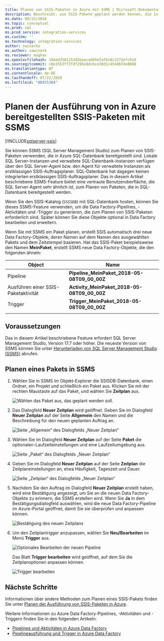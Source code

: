 ```yaml
---
title: Planen von SSIS-Paketen in Azure mit SSMS | Microsoft-Dokumentation
description: Beschreibt, wie SSIS-Pakete geplant werden können, die in Azure SQL-Datenbank bereitgestellt werden sollen, indem in SQL Server Management Studio (SSMS) der Befehl „Zeitplan“ verwendet wird.
ms.date: 09/23/2018
ms.topic: conceptual
ms.prod: sql
ms.prod_service: integration-services
ms.custom: ''
ms.technology: integration-services
author: swinarko
ms.author: sawinark
ms.reviewer: maghan
ms.openlocfilehash: 194ad3581252d5baaca6d5bfaf4c8c2272efc610
ms.sourcegitcommit: c8e1553ff3fdf295e8dc6ce30d1c454d6fde8088
ms.translationtype: HT
ms.contentlocale: de-DE
ms.lasthandoff: 07/22/2020
ms.locfileid: "86915304"
---
```

# <a name="schedule-the-execution-of-ssis-packages-deployed-in-azure-with-sql-server-management-studio-ssms"></a>Planen der Ausführung von in Azure bereitgestellten SSIS-Paketen mit SSMS

[!INCLUDE[sqlserver-ssis](../../includes/applies-to-version/sqlserver-ssis.md)]



Sie können SSMS (SQL Server Management Studio) zum Planen von SSIS-Paketen verwenden, die in Azure SQL-Datenbank bereitgestellt sind. Lokale SQL Server-Instanzen und verwaltete SQL-Datenbank-Instanzen verfügen über den SQL Server-Agent bzw. den Agent für verwaltete Instanzen als erstklassigen SSIS-Auftragsplaner. SQL-Datenbank hat dagegen keinen integrierten erstklassigen SSIS-Auftragsplaner. Das in diesem Artikel beschriebene SSMS-Feature bietet eine vertraute Benutzeroberfläche, die SQL Server-Agent sehr ähnlich ist, zum Planen von Paketen, die in SQL-Datenbank bereitgestellt werden.

Wenn Sie den SSIS-Katalog (`SSISDB`) mit SQL-Datenbank hosten, können Sie dieses SSMS-Feature verwenden, um die Data Factory-Pipelines, -Aktivitäten und -Trigger zu generieren, die zum Planen von SSIS-Paketen erforderlich sind. Später können Sie diese Objekte optional in Data Factory bearbeiten und erweitern.

Wenn Sie mit SSMS ein Paket planen, erstellt SSIS automatisch drei neue Data Factory-Objekte, deren Namen auf dem Namen des ausgewählten Pakets und dem Zeitstempel basieren. Hat das SSIS-Paket beispielsweise den Namen **MeinPaket**, erstellt SSMS neue Data Factory-Objekte, die den folgenden ähneln:

| Object | Name |
|---|---|
| Pipeline | **Pipeline_MeinPaket_2018-05-08T09_00_00Z** |
| Ausführen einer SSIS-Paketaktivität | **Activity_MeinPaket_2018-05-08T09_00_00Z** |
| Trigger | **Trigger_MeinPaket_2018-05-08T09_00_00Z** |
|||

## <a name="prerequisites"></a>Voraussetzungen

Das in diesem Artikel beschriebene Feature erfordert SQL Server Management Studio, Version 17.7 oder höher. Die neueste Version von SSMS können Sie unter [Herunterladen von SQL Server Management Studio (SSMS)](../../ssms/download-sql-server-management-studio-ssms.md) abrufen.

## <a name="schedule-a-package-in-ssms"></a>Planen eines Pakets in SSMS

1. Wählen Sie in SSMS im Objekt-Explorer die SSISDB-Datenbank, einen Ordner, ein Projekt und schließlich ein Paket aus. Klicken Sie mit der rechten Maustaste auf das Paket, und wählen Sie **Zeitplan** aus.

    ![Wählen das Paket aus, das geplant werden soll.](media/ssis-azure-schedule-packages-ssms/schedule-ssms-image1-schedule.png)

2. Das Dialogfeld **Neuer Zeitplan** wird geöffnet. Geben Sie im Dialogfeld **Neuer Zeitplan** auf der Seite **Allgemein** den Namen und die Beschreibung für den neuen geplanten Auftrag an.

    ![Seite „Allgemein“ des Dialogfelds „Neuer Zeitplan“](media/ssis-azure-schedule-packages-ssms/schedule-ssms-image2-new-schedule.png)

3. Wählen Sie im Dialogfeld **Neuer Zeitplan** auf der Seite **Paket** die optionalen-Laufzeiteinstellungen und eine Laufzeitumgebung aus.

    ![Seite „Paket“ des Dialogfelds „Neuer Zeitplan“](media/ssis-azure-schedule-packages-ssms/schedule-ssms-image3-new-schedule2.png)

4. Geben Sie im Dialogfeld **Neuer Zeitplan** auf der Seite **Zeitplan** die Zeitplaneinstellungen an, etwa Häufigkeit, Tageszeit und Dauer.

    ![Seite „Zeitplan“ des Dialogfelds „Neuer Zeitplan“](media/ssis-azure-schedule-packages-ssms/schedule-ssms-image4-new-schedule3.png)

5. Nachdem Sie den Auftrag im Dialogfeld **Neuer Zeitplan** erstellt haben, wird eine Bestätigung angezeigt, um Sie an die neuen Data Factory-Objekte zu erinnern, die SSMS erstellen wird. Wenn Sie **Ja** in dem Bestätigungsdialogfeld auswählen, wird die neue Data Factory-Pipeline im Azure-Portal geöffnet, damit Sie sie überprüfen und anpassen können.

    ![Bestätigung des neuen Zeitplans](media/ssis-azure-schedule-packages-ssms/schedule-ssms-image5-confirmation.png)

6. Um den Zeitplantrigger anzupassen, wählen Sie **Neu/Bearbeiten** im Menü **Trigger** aus.

    ![Optionales Bearbeiten der neuen Pipeline](media/ssis-azure-schedule-packages-ssms/schedule-ssms-image6-edit.png)

    Das Blatt **Trigger bearbeiten** wird geöffnet, auf dem Sie die Zeitplanoptionen anpassen können.

    ![Trigger bearbeiten](media/ssis-azure-schedule-packages-ssms/schedule-ssms-image7-edit2.png)

## <a name="next-steps"></a>Nächste Schritte

Informationen über andere Methoden zum Planen eines SSIS-Pakets finden Sie unter [Planen der Ausführung von SSIS-Paketen in Azure](ssis-azure-schedule-packages.md).

Weitere Informationen zu Azure Data Factory-Pipelines, -Aktivitäten und -Triggern finden Sie in den folgenden Artikeln:
-   [Pipelines und Aktivitäten in Azure Data Factory](https://docs.microsoft.com/azure/data-factory/concepts-pipelines-activities)
-   [Pipelineausführung und Trigger in Azure Data Factory](https://docs.microsoft.com/azure/data-factory/concepts-pipeline-execution-triggers)
